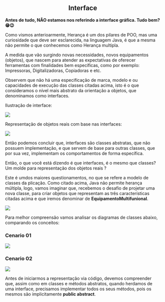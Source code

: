 <div align=center>

## Interface

</div>

**Antes de tudo, NÃO estamos nos referindo a interface gráfica. Tudo bem? 😁😉**

Como vismos anterioarmente, Herança é um dos pilares de POO, mas uma curiosidade que deve ser esclarecida, na linguagem Java, é que a mesma não permite o que conhecemos como Herança multipla. 

A medida que vão surgindo novas necessidades, novos equipamentos (objetos), que nascem para atender as expectativas de oferecer ferramentas com finalidades bem específicas, como por exemplo: Impressoras, Digitalizadoras, Copiadoras e etc.

Observem que não há uma especificação de marca, modelo e ou capacidades de execução das classes citadas acima, isto é o que consideramos o nível mais abstrato da orientação a objetos, que denominamos como interfaces.

Ilustração de interface:

<img align=center src="https://3025166959-files.gitbook.io/~/files/v0/b/gitbook-x-prod.appspot.com/o/spaces%2FjFR9F4NToQ6FD39fU3wC%2Fuploads%2Fgit-blob-c934a98203783dfa28d98f4f3003056d5721fab6%2Fimage%20(11)%20(1)%20(1).png?alt=media">

Representação de objetos reais com base nas interfaces:

<img align=center src="https://3025166959-files.gitbook.io/~/files/v0/b/gitbook-x-prod.appspot.com/o/spaces%2FjFR9F4NToQ6FD39fU3wC%2Fuploads%2Fgit-blob-679646d0c04911235b7725e09f08b4439000dc1c%2Fimage%20(20)%20(1).png?alt=media">

Então podemos concluir que, interfaces são classes abstratas, que não possuem implementação, e que servem de base para outras classes, que por sua vez, implementam os comportamentos de forma específica.

Então, o que você está dizendo é que interfaces, é o mesmo que classes? Um molde para representação dos objetos reais ?

Este é umdos maiores questionamentos, no que se refere a modelo de classes da plicação. 
Como citado acima, Java não permite herança múltipla, logo, vamos imaginar que, recebemos o desafio de projetar uma nova classe, para criar objetos que representam as três características citadas acima e que iremos denominar de **EquipamentoMultifunional**.

<img align=center src="https://3025166959-files.gitbook.io/~/files/v0/b/gitbook-x-prod.appspot.com/o/spaces%2FjFR9F4NToQ6FD39fU3wC%2Fuploads%2Fgit-blob-fc3c1c4ec6d603682b686a470565e0c6f3798972%2Fimage%20(11)%20(1).png?alt=media">

Para melhor compreensão vamos analisar os diagramas de classes abaixo, comparando os conceitos: 

### Cenario 01

<img align=center src="https://3025166959-files.gitbook.io/~/files/v0/b/gitbook-x-prod.appspot.com/o/spaces%2FjFR9F4NToQ6FD39fU3wC%2Fuploads%2Fgit-blob-71934593133ff20a66e3fa0e3723c93b5d3bd8b7%2Fimage%20(3)%20(2).png?alt=media">

### Cenario 02

<img align=center src="https://3025166959-files.gitbook.io/~/files/v0/b/gitbook-x-prod.appspot.com/o/spaces%2FjFR9F4NToQ6FD39fU3wC%2Fuploads%2Fgit-blob-0175ff3d712a283ce6c6b317fc09046a94e1836b%2Fimage%20(20).png?alt=media">

Antes de iniciarmos a representação via código, devemos compreender que, assim como em classes e métodos abstratos, quando herdamos de uma interface, precisamos implementar todos os seus métodos, pois os mesmos são implicitamente **public abstract**.

